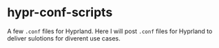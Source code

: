 # hypr-conf-scripts
A few `.conf` files for Hyprland.
Here I will post `.conf` files for Hyprland to deliver sulotions for diverent use cases.
